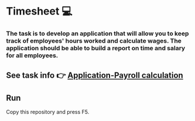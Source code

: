 # Timesheet :computer:
### The task is to develop an application that will allow you to keep track of employees' hours worked and calculate wages. The application should be able to build a report on time and salary for all employees.

## See task info 👉 [Application-Payroll calculation](https://www.dropbox.com/s/15daktf4w93xh0a/%D0%9F%D1%80%D0%B8%D0%BB%D0%BE%D0%B6%D0%B5%D0%BD%D0%B8%D0%B5%20-%20%D0%A0%D0%B0%D1%81%D1%87%D0%B5%D1%82%20%D0%B7%D0%B0%D1%80%D0%BF%D0%BB%D0%B0%D1%82%D1%8B%20%D0%9E%D0%9E%D0%9E%20%E2%80%9C%D0%A0%D0%B0%D0%B7%D1%80%D0%B0%D0%B1%D0%BE%D1%82%D0%BA%D0%B0%20%D1%81%D0%BE%D1%84%D1%82%D0%B0%E2%80%9D.pdf?dl=0)
## Run
Copy this repository and press F5.
